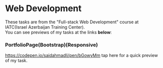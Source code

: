 # Web Development
These tasks are from the "Full-stack Web Development" course at IATC(Israel Azerbaijan Training Center).<br>You can see previews of my tasks at the links <b>below</b>:
### PortfolioPage(Bootstrap)(Responsive)

https://codepen.io/saidahmadli/pen/bGowyMm  tap here for a quick preview of my task.
